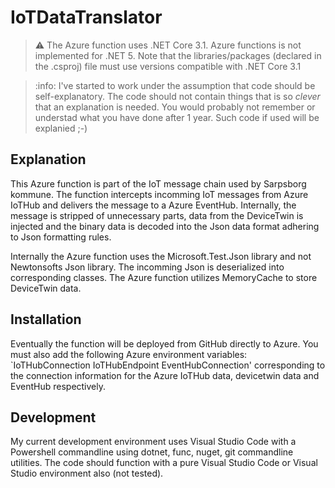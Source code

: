 # IoTDataTranslator

> :warning: The Azure function uses .NET Core 3.1. Azure functions is not implemented for .NET 5.
> Note that the libraries/packages (declared in the .csproj) file must use versions compatible
> with .NET Core 3.1

> :info: I've started to work under the assumption that code should be self-explanatory. The
> code should not contain things that is so _clever_ that an explanation is needed. You would
> probably not remember or understad what you have done after 1 year. Such code if used will be
> explanied ;-)

## Explanation

This Azure function is part of the IoT message chain used by Sarpsborg kommune. The function
intercepts incomming IoT messages from Azure IoTHub and delivers the message to a Azure EventHub.
Internally, the message is stripped of unnecessary parts, data from the DeviceTwin is injected and
the binary data is decoded into the Json data format adhering to Json formatting rules.

Internally the Azure function uses the Microsoft.Test.Json library and not Newtonsofts Json library.
The incomming Json is deserialized into corresponding classes. The Azure function utilizes
MemoryCache to store DeviceTwin data.

## Installation

Eventually the function will be deployed from GitHub directly to Azure. You must also add the
following Azure environment variables: `IoTHubConnection IoTHubEndpoint EventHubConnection'
corresponding to the connection information for the Azure IoTHub data, devicetwin data and EventHub
respectively.

## Development

My current development environment uses Visual Studio Code with a Powershell commandline using
dotnet, func, nuget, git commandline utilities. The code should function with a pure Visual Studio Code
or Visual Studio environment also (not tested).
